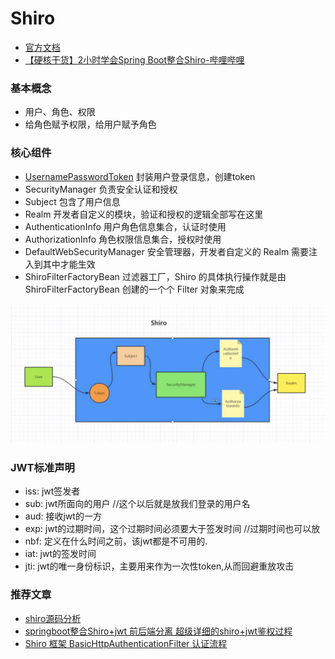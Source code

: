 # Shiro

- [官方文档](https://shiro.apache.org/documentation.html)
- [【硬核干货】2小时学会Spring Boot整合Shiro-哔哩哔哩](https://b23.tv/pY4xRcY)

### 基本概念

- 用户、角色、权限
- 给角色赋予权限，给用户赋予角色

### 核心组件

- [UsernamePasswordToken](https://shiro.apache.org/static/1.9.1/apidocs/org/apache/shiro/authc/UsernamePasswordToken.html)
  封装用户登录信息，创建token
- SecurityManager 负责安全认证和授权
- Subject 包含了用户信息
- Realm 开发者自定义的模块，验证和授权的逻辑全部写在这里
- AuthenticationInfo 用户角色信息集合，认证时使用
- AuthorizationInfo 角色权限信息集合，授权时使用
- DefaultWebSecurityManager 安全管理器，开发者自定义的 Realm 需要注入到其中才能生效
- ShiroFilterFactoryBean 过滤器工厂，Shiro 的具体执行操作就是由 ShiroFilterFactoryBean 创建的一个个 Filter 对象来完成

<p align="center">
        <img src="./img/shiro流程图.jpg" width="600"/>
</p>

### JWT标准声明

- iss: jwt签发者
- sub: jwt所面向的用户 //这个以后就是放我们登录的用户名
- aud: 接收jwt的一方
- exp: jwt的过期时间，这个过期时间必须要大于签发时间 //过期时间也可以放
- nbf: 定义在什么时间之前，该jwt都是不可用的.
- iat: jwt的签发时间
- jti: jwt的唯一身份标识，主要用来作为一次性token,从而回避重放攻击

### 推荐文章

- [shiro源码分析](https://blog.csdn.net/qq_38366063/article/details/103755431)
- [springboot整合Shiro+jwt 前后端分离 超级详细的shiro+jwt鉴权过程](https://blog.csdn.net/Gorho/article/details/115921028)
- [Shiro 框架 BasicHttpAuthenticationFilter 认证流程](https://blog.csdn.net/saienenen/article/details/111031108)